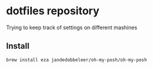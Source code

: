 # dotfiles repository

Trying to keep track of settings on different mashines


## Install

```
brew install eza jandedobbeleer/oh-my-posh/oh-my-posh
```